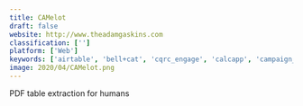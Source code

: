 ```yaml
---
title: CAMelot
draft: false 
website: http://www.theadamgaskins.com
classification: ['']
platform: ['Web']
keywords: ['airtable', 'bell+cat', 'cqrc_engage', 'calcapp', 'campaign_partner', 'coda', 'cricket_calculator', 'crimson', 'democracy_direct', 'doubledutch', 'flookup', 'gametime', 'muster', 'organizer', 'stattleship']
image: 2020/04/CAMelot.png
---
```

PDF table extraction for humans